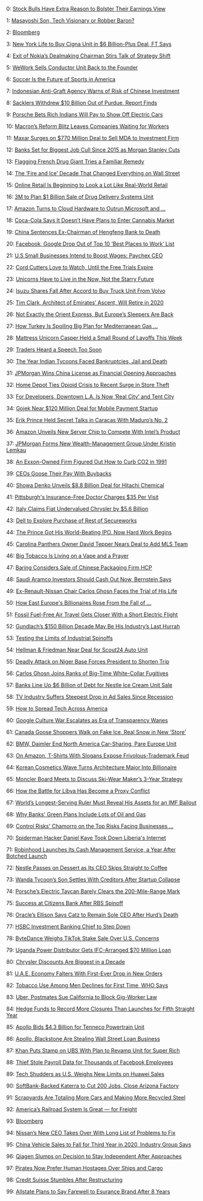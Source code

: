 0: 	 [Stock Bulls Have Extra Reason to Bolster Their Earnings View](https://www.bloomberg.com/news/articles/2019-12-11/earnings-optimism-at-small-businesses-bodes-well-for-stock-bulls) 

1: 	 [Masayoshi Son, Tech Visionary or Robber Baron?](https://www.bloomberg.com/opinion/articles/2019-12-23/wework-debacle-casts-doubt-on-masayoshi-son-as-tech-visionary) 

2: 	 [Bloomberg](https://www.bloomberg.com/news/audio/2019-12-05/lacrosse-s-upstart-league-looks-ahead-toward-year-two-podcast) 

3: 	 [New York Life to Buy Cigna Unit in $6 Billion-Plus Deal, FT Says](https://www.bloomberg.com/news/articles/2019-12-18/new-york-life-to-buy-cigna-unit-in-6-billion-plus-deal-ft-says) 

4: 	 [Exit of Nokia’s Dealmaking Chairman Stirs Talk of Strategy Shift](https://www.bloomberg.com/news/articles/2019-12-03/nokia-s-dealmaking-chairman-steps-down-after-earnings-shock) 

5: 	 [WeWork Sells Conductor Unit Back to the Founder](https://www.bloomberg.com/news/articles/2019-12-12/wework-sells-conductor-unit-back-to-the-founder) 

6: 	 [Soccer Is the Future of Sports in America](https://www.bloomberg.com/opinion/articles/2019-12-20/soccer-is-the-future-of-u-s-professional-sports) 

7: 	 [Indonesian Anti-Graft Agency Warns of Risk of Chinese Investment](https://www.bloomberg.com/news/articles/2019-12-03/indonesian-anti-graft-agency-warns-of-risk-of-chinese-investment) 

8: 	 [Sacklers Withdrew $10 Billion Out of Purdue, Report Finds](https://www.bloomberg.com/news/articles/2019-12-17/report-finds-sacklers-withdrew-10-billion-out-of-purdue-pharma) 

9: 	 [Porsche Bets Rich Indians Will Pay to Show Off Electric Cars](https://www.bloomberg.com/news/articles/2019-12-13/porsche-bets-rich-indians-will-pay-to-show-off-electric-cars) 

10: 	 [Macron’s Reform Blitz Leaves Companies Waiting for Workers](https://www.bloomberg.com/news/articles/2019-12-04/macron-s-french-reforms-have-created-a-new-job-market-problem) 

11: 	 [Maxar Surges on $770 Million Deal to Sell MDA to Investment Firm](https://www.bloomberg.com/news/articles/2019-12-30/maxar-to-sell-mda-to-northern-private-capital-for-770-million) 

12: 	 [Banks Set for Biggest Job Cull Since 2015 as Morgan Stanley Cuts](https://www.bloomberg.com/news/articles/2019-12-27/banks-set-for-biggest-job-cull-since-2015-as-morgan-stanley-cuts) 

13: 	 [Flagging French Drug Giant Tries a Familiar Remedy](https://www.bloomberg.com/opinion/articles/2019-12-09/sanofi-diabetes-drop-and-cancer-push-is-familiar-strategy) 

14: 	 [The ‘Fire and Ice’ Decade That Changed Everything on Wall Street](https://www.bloomberg.com/news/articles/2019-12-27/the-fire-and-ice-decade-that-changed-everything-on-wall-street) 

15: 	 [Online Retail Is Beginning to Look a Lot Like Real-World Retail](https://www.bloomberg.com/opinion/articles/2019-12-23/bonobos-everlane-other-online-retailers-aren-t-so-different) 

16: 	 [3M to Plan $1 Billion Sale of Drug Delivery Systems Unit](https://www.bloomberg.com/news/articles/2019-12-06/3m-is-said-to-plan-1-billion-sale-of-drug-delivery-systems-unit) 

17: 	 [Amazon Turns to Cloud Hardware to Outrun Microsoft and ...](https://www.bloomberg.com/news/articles/2019-12-03/amazon-turns-to-cloud-hardware-to-outrun-microsoft-and-google) 

18: 	 [Coca-Cola Says It Doesn’t Have Plans to Enter Cannabis Market](https://www.bloomberg.com/news/articles/2019-12-26/video-fuels-speculation-coca-cola-to-offer-cannabis-drink) 

19: 	 [China Sentences Ex-Chairman of Hengfeng Bank to Death](https://www.bloomberg.com/news/articles/2019-12-27/china-sentences-ex-chairman-of-troubled-hengfeng-bank-to-death) 

20: 	 [Facebook, Google Drop Out of Top 10 ‘Best Places to Work’ List](https://www.bloomberg.com/news/articles/2019-12-11/big-tech-companies-slide-in-annual-best-places-to-work-survey) 

21: 	 [U.S Small Businesses Intend to Boost Wages: Paychex CEO](https://www.bloomberg.com/news/videos/2019-12-06/u-s-small-businesses-intend-to-boost-wages-paychex-ceo-video) 

22: 	 [Cord Cutters Love to Watch, Until the Free Trials Expire](https://www.bloomberg.com/news/articles/2019-12-13/cord-cutters-love-to-watch-until-the-free-trials-expire) 

23: 	 [Unicorns Have to Live in the Now, Not the Starry Future](https://www.bloomberg.com/opinion/articles/2019-12-19/unicorns-have-to-live-in-the-now-not-the-starry-future) 

24: 	 [Isuzu Shares Fall After Accord to Buy Truck Unit From Volvo](https://www.bloomberg.com/news/articles/2019-12-18/isuzu-buying-ud-trucks-from-volvo-in-2-3-billion-deal) 

25: 	 [Tim Clark, Architect of Emirates’ Ascent, Will Retire in 2020](https://www.bloomberg.com/news/articles/2019-12-24/emirates-airline-president-tim-clark-to-retire-in-june-2020) 

26: 	 [Not Exactly the Orient Express, But Europe’s Sleepers Are Back](https://www.bloomberg.com/news/articles/2019-12-03/not-exactly-the-orient-express-but-europe-s-sleepers-are-back) 

27: 	 [How Turkey Is Spoiling Big Plan for Mediterranean Gas ...](https://www.bloomberg.com/news/articles/2019-12-10/how-turkey-is-spoiling-big-plan-for-mediterranean-gas-quicktake) 

28: 	 [Mattress Unicorn Casper Held a Small Round of Layoffs This Week](https://www.bloomberg.com/news/articles/2019-12-12/mattress-unicorn-casper-held-a-small-round-of-layoffs-this-week) 

29: 	 [Traders Heard a Speech Too Soon](https://www.bloomberg.com/opinion/articles/2019-12-19/traders-heard-a-speech-too-soon) 

30: 	 [The Year Indian Tycoons Faced Bankruptcies, Jail and Death](https://www.bloomberg.com/news/articles/2019-12-30/the-year-indian-tycoons-faced-bankruptcies-jail-and-even-death) 

31: 	 [JPMorgan Wins China License as Financial Opening Approaches](https://www.bloomberg.com/news/articles/2019-12-18/jpmorgan-wins-china-license-as-financial-opening-approaches) 

32: 	 [Home Depot Ties Opioid Crisis to Recent Surge in Store Theft](https://www.bloomberg.com/news/articles/2019-12-11/-it-s-happening-everywhere-opioid-crisis-fuels-retail-thefts) 

33: 	 [For Developers, Downtown L.A. Is Now ‘Real City’ and Tent City](https://www.bloomberg.com/news/articles/2019-12-17/for-developers-downtown-l-a-is-now-real-city-and-tent-city) 

34: 	 [Gojek Near $120 Million Deal for Mobile Payment Startup](https://www.bloomberg.com/news/articles/2019-12-11/gojek-is-said-near-120-million-deal-for-mobile-payment-startup) 

35: 	 [Erik Prince Held Secret Talks in Caracas With Maduro’s No. 2](https://www.bloomberg.com/news/articles/2019-12-13/erik-prince-held-secret-talks-in-caracas-with-maduro-s-no-2) 

36: 	 [Amazon Unveils New Server Chip to Compete With Intel’s Product](https://www.bloomberg.com/news/articles/2019-12-03/amazon-unveils-new-server-chip-to-compete-with-intel-s-product) 

37: 	 [JPMorgan Forms New Wealth-Management Group Under Kristin Lemkau](https://www.bloomberg.com/news/articles/2019-12-11/jpmorgan-forms-new-wealth-management-group-under-kristin-lemkau) 

38: 	 [An Exxon-Owned Firm Figured Out How to Curb CO2 in 1991](https://www.bloomberg.com/news/articles/2019-12-04/an-exxon-owned-firm-figured-out-how-to-curb-co2-in-1991) 

39: 	 [CEOs Goose Their Pay With Buybacks](https://www.bloomberg.com/news/articles/2019-12-06/ceos-goose-their-pay-with-buybacks) 

40: 	 [Showa Denko Unveils $8.8 Billion Deal for Hitachi Chemical](https://www.bloomberg.com/news/articles/2019-12-18/showa-denko-unveils-8-8-billion-deal-to-buy-hitachi-chemical) 

41: 	 [Pittsburgh's Insurance-Free Doctor Charges $35 Per Visit](https://www.bloomberg.com/news/articles/2019-12-13/pittsburgh-s-insurance-free-doctor-charges-35-per-visit) 

42: 	 [Italy Claims Fiat Undervalued Chrysler by $5.6 Billion](https://www.bloomberg.com/news/articles/2019-12-04/italy-claims-fiat-undervalued-chrysler-by-5-6-billion-in-2014) 

43: 	 [Dell to Explore Purchase of Rest of Secureworks](https://www.bloomberg.com/news/articles/2019-12-23/dell-is-said-to-explore-purchase-of-rest-of-secureworks) 

44: 	 [The Prince Got His World-Beating IPO. Now Hard Work Begins](https://www.bloomberg.com/news/articles/2019-12-06/the-prince-got-his-world-beating-ipo-now-hard-work-begins) 

45: 	 [Carolina Panthers Owner David Tepper Nears Deal to Add MLS Team](https://www.bloomberg.com/news/articles/2019-12-06/nfl-owner-david-tepper-nears-deal-to-add-charlotte-soccer-team) 

46: 	 [Big Tobacco Is Living on a Vape and a Prayer](https://www.bloomberg.com/opinion/articles/2019-12-27/big-tobacco-is-living-on-a-vape-and-prayer-for-future-growth) 

47: 	 [Baring Considers Sale of Chinese Packaging Firm HCP](https://www.bloomberg.com/news/articles/2019-12-03/baring-is-said-to-consider-sale-of-chinese-packaging-firm-hcp) 

48: 	 [Saudi Aramco Investors Should Cash Out Now, Bernstein Says](https://www.bloomberg.com/news/articles/2019-12-12/saudi-aramco-investors-should-cash-out-now-bernstein-says) 

49: 	 [Ex-Renault-Nissan Chair Carlos Ghosn Faces the Trial of His Life](https://www.bloomberg.com/news/features/2019-12-11/ex-renault-nissan-chair-carlos-ghosn-faces-the-trial-of-his-life) 

50: 	 [How East Europe's Billionaires Rose From the Fall of ...](https://www.bloomberg.com/news/features/2019-12-21/how-east-europe-s-billionaires-rose-from-the-fall-of-communism) 

51: 	 [Fossil Fuel-Free Air Travel Gets Closer With a Short Electric Flight](https://www.bloomberg.com/news/articles/2019-12-11/harbour-air-s-electric-aircraft-flight-heralds-fossil-free-flight) 

52: 	 [Gundlach’s $150 Billion Decade May Be His Industry’s Last Hurrah](https://www.bloomberg.com/news/articles/2019-12-13/gundlach-s-150-billion-decade-may-be-his-industry-s-last-hurrah) 

53: 	 [Testing the Limits of Industrial Spinoffs](https://www.bloomberg.com/opinion/articles/2019-12-06/industrial-spinoffs-test-the-limits-of-breakup-logic) 

54: 	 [Hellman &amp; Friedman Near Deal for Scout24 Auto Unit](https://www.bloomberg.com/news/articles/2019-12-16/hellman-friedman-is-said-to-near-deal-for-scout24-s-auto-unit-k48cnuiq) 

55: 	 [Deadly Attack on Niger Base Forces President to Shorten Trip](https://www.bloomberg.com/news/articles/2019-12-11/niger-leader-returns-to-country-after-deadly-attack-on-army-base) 

56: 	 [Carlos Ghosn Joins Ranks of Big-Time White-Collar Fugitives](https://www.bloomberg.com/news/articles/2019-12-31/carlos-ghosn-joins-ranks-of-big-hitting-white-collar-fugitives) 

57: 	 [Banks Line Up $6 Billion of Debt for Nestle Ice Cream Unit Sale](https://www.bloomberg.com/news/articles/2019-12-16/banks-line-up-6-billion-of-debt-for-nestle-ice-cream-unit-sale) 

58: 	 [TV Industry Suffers Steepest Drop in Ad Sales Since Recession](https://www.bloomberg.com/news/articles/2019-12-09/tv-industry-suffers-steepest-drop-in-ad-sales-since-recession) 

59: 	 [How to Spread Tech Across America](https://www.bloomberg.com/opinion/articles/2019-12-18/how-to-spread-tech-across-america) 

60: 	 [Google Culture War Escalates as Era of Transparency Wanes](https://www.bloomberg.com/news/articles/2019-12-13/google-culture-war-escalates-as-era-of-transparency-wanes) 

61: 	 [Canada Goose Shoppers Walk on Fake Ice, Real Snow in New ‘Store’](https://www.bloomberg.com/news/articles/2019-12-04/canada-goose-store-has-snow-fake-ice-and-no-inventory) 

62: 	 [BMW, Daimler End North America Car-Sharing, Pare Europe Unit](https://www.bloomberg.com/news/articles/2019-12-18/bmw-and-daimler-pulling-car-sharing-operation-from-north-america) 

63: 	 [On Amazon, T-Shirts With Slogans Expose Frivolous-Trademark Feud](https://www.bloomberg.com/news/articles/2019-12-12/on-amazon-t-shirts-with-slogans-expose-frivolous-trademark-feud) 

64: 	 [Korean Cosmetics Wave Turns Architecture Major Into Billionaire](https://www.bloomberg.com/news/articles/2019-12-11/korean-cosmetics-wave-turns-architecture-major-into-billionaire) 

65: 	 [Moncler Board Meets to Discuss Ski-Wear Maker’s 3-Year Strategy](https://www.bloomberg.com/news/articles/2019-12-10/moncler-board-meets-to-discuss-ski-wear-maker-s-3-year-strategy) 

66: 	 [How the Battle for Libya Has Become a Proxy Conflict](https://www.bloomberg.com/news/articles/2019-12-12/how-the-battle-for-libya-has-become-a-proxy-conflict-quicktake) 

67: 	 [World’s Longest-Serving Ruler Must Reveal His Assets for an IMF Bailout](https://www.bloomberg.com/news/articles/2019-12-27/world-s-longest-serving-ruler-must-reveal-assets-for-imf-bailout) 

68: 	 [Why Banks' Green Plans Include Lots of Oil and Gas](https://www.bloomberg.com/news/articles/2019-12-28/why-banks-green-plans-include-lots-of-oil-and-gas-quicktake) 

69: 	 [Control Risks' Chamorro on the Top Risks Facing Businesses ...](https://www.bloomberg.com/news/videos/2019-12-11/control-risks-chamorro-on-the-top-risks-facing-businesses-in-2020-video) 

70: 	 [Spiderman Hacker Daniel Kaye Took Down Liberia's Internet](https://www.bloomberg.com/news/features/2019-12-20/spiderman-hacker-daniel-kaye-took-down-liberia-s-internet) 

71: 	 [Robinhood Launches Its Cash Management Service, a Year After Botched Launch](https://www.bloomberg.com/news/articles/2019-12-11/robinhood-launches-its-cash-management-service-a-year-after-botched-launch) 

72: 	 [Nestle Passes on Dessert as Its CEO Skips Straight to Coffee](https://www.bloomberg.com/news/articles/2019-12-12/nestle-passes-on-dessert-as-its-ceo-skips-straight-to-coffee) 

73: 	 [Wanda Tycoon’s Son Settles With Creditors After Startup Collapse](https://www.bloomberg.com/news/articles/2019-12-27/chinese-billionaire-wang-jianlin-s-son-settles-with-creditors) 

74: 	 [Porsche’s Electric Taycan Barely Clears the 200-Mile-Range Mark](https://www.bloomberg.com/news/articles/2019-12-11/porsche-s-electric-taycan-barely-clears-the-200-mile-range-mark) 

75: 	 [Success at Citizens Bank After RBS Spinoff](https://www.bloomberg.com/opinion/articles/2019-12-30/success-at-citizens-bank-after-rbs-spinoff) 

76: 	 [Oracle’s Ellison Says Catz to Remain Sole CEO After Hurd’s Death](https://www.bloomberg.com/news/articles/2019-12-12/oracle-s-ellison-says-catz-to-remain-sole-ceo-after-hurd-s-death) 

77: 	 [HSBC Investment Banking Chief to Step Down](https://www.bloomberg.com/news/articles/2019-12-09/hsbc-investment-banking-chief-samir-assaf-to-step-down) 

78: 	 [ByteDance Weighs TikTok Stake Sale Over U.S. Concerns](https://www.bloomberg.com/news/articles/2019-12-24/bytedance-is-said-to-weigh-tiktok-stake-sale-over-u-s-concerns) 

79: 	 [Uganda Power Distributor Gets IFC-Arranged $70 Million Loan](https://www.bloomberg.com/news/articles/2019-12-12/uganda-power-distributor-gets-ifc-arranged-70-million-loan) 

80: 	 [Chrysler Discounts Are Biggest in a Decade](https://www.bloomberg.com/news/articles/2019-12-20/chrysler-revives-2008-discounts-as-staff-fumes-over-unsold-cars) 

81: 	 [U.A.E. Economy Falters With First-Ever Drop in New Orders](https://www.bloomberg.com/news/articles/2019-12-05/second-biggest-arab-economy-falters-as-firms-see-orders-drop) 

82: 	 [Tobacco Use Among Men Declines for First Time, WHO Says](https://www.bloomberg.com/news/articles/2019-12-18/tobacco-use-among-men-declines-for-first-time-who-says) 

83: 	 [Uber, Postmates Sue California to Block Gig-Worker Law](https://www.bloomberg.com/news/articles/2019-12-31/uber-postmates-sue-california-to-block-landmark-gig-worker-law) 

84: 	 [Hedge Funds to Record More Closures Than Launches for Fifth Straight Year](https://www.bloomberg.com/news/articles/2019-12-30/hedge-fund-purge-deepens-as-3-trillion-market-retrenches) 

85: 	 [Apollo Bids $4.3 Billion for Tenneco Powertrain Unit](https://www.bloomberg.com/news/articles/2019-12-10/apollo-is-said-to-bid-4-3-billion-for-tenneco-powertrain-unit) 

86: 	 [Apollo, Blackstone Are Stealing Wall Street Loan Business](https://www.bloomberg.com/news/videos/2019-12-18/private-equity-stealing-wall-street-loan-business-video) 

87: 	 [Khan Puts Stamp on UBS With Plan to Revamp Unit for Super Rich](https://www.bloomberg.com/news/articles/2019-12-16/ubs-s-iqbal-khan-to-restructure-unit-catering-to-the-super-rich) 

88: 	 [Thief Stole Payroll Data for Thousands of Facebook Employees](https://www.bloomberg.com/news/articles/2019-12-13/thief-stole-payroll-data-for-thousands-of-facebook-employees) 

89: 	 [Tech Shudders as U.S. Weighs New Limits on Huawei Sales](https://www.bloomberg.com/news/articles/2019-12-17/tech-industry-shudders-as-u-s-weighs-new-limits-on-huawei-sales) 

90: 	 [SoftBank-Backed Katerra to Cut 200 Jobs, Close Arizona Factory](https://www.bloomberg.com/news/articles/2019-12-03/softbank-backed-katerra-to-cut-200-jobs-shift-manufacturing-to-california) 

91: 	 [Scrapyards Are Totaling More Cars and Making More Recycled Steel](https://www.bloomberg.com/news/articles/2019-12-12/scrapyards-are-totaling-more-cars-and-making-more-recycled-steel) 

92: 	 [America’s Railroad System Is Great — for Freight](https://www.bloomberg.com/opinion/articles/2019-12-02/u-s-freight-trains-pile-up-miles-and-profits) 

93: 	 [Bloomberg](https://www.bloomberg.com/news/audio/2019-12-19/athletes-aren-t-broke-they-re-breaking-old-stereotype-podcast) 

94: 	 [Nissan’s New CEO Takes Over With Long List of Problems to Fix](https://www.bloomberg.com/news/articles/2019-12-01/nissan-s-new-ceo-takes-over-with-long-list-of-problems-to-fix) 

95: 	 [China Vehicle Sales to Fall for Third Year in 2020, Industry Group Says](https://www.bloomberg.com/news/articles/2019-12-12/china-vehicle-sales-to-fall-for-third-year-in-2020-group-says) 

96: 	 [Qiagen Slumps on Decision to Stay Independent After Approaches](https://www.bloomberg.com/news/articles/2019-12-24/qiagen-slumps-on-decision-to-stay-independent-after-approaches) 

97: 	 [Pirates Now Prefer Human Hostages Over Ships and Cargo](https://www.bloomberg.com/news/articles/2019-12-20/pirates-now-prefer-human-hostages-over-ships-and-cargo) 

98: 	 [Credit Suisse Stumbles After Restructuring](https://www.bloomberg.com/news/articles/2019-12-11/credit-suisse-cuts-profit-goals-as-negative-rates-weigh-on-bank) 

99: 	 [Allstate Plans to Say Farewell to Esurance Brand After 8 Years](https://www.bloomberg.com/news/articles/2019-12-19/allstate-plans-to-say-farewell-to-esurance-brand-after-8-years) 

